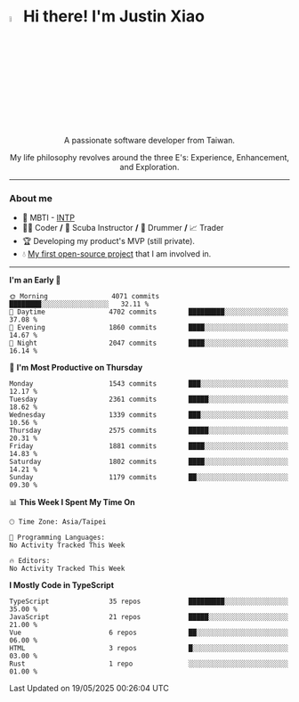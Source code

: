 # <img src="https://media.giphy.com/media/hvRJCLFzcasrR4ia7z/giphy.gif" width="5%">Hi there! I'm Justin Xiao
<p align="center">A passionate software developer from Taiwan.  </p>
<p align="center">My life philosophy revolves around the three E's: Experience, Enhancement, and Exploration.</p>

---
### About me
- 👀 MBTI - [INTP](https://www.16personalities.com/intp-personality)
- 👨‍💻 Coder **/** 🤿 Scuba Instructor **/** 🥁 Drummer **/** 📈 Trader
- 🏆 Developing my product's MVP (still private).
- 💧 [My first open-source project](https://github.com/Game-as-a-Service/Game-Lobby-Web) that I am involved in.

---
<!--START_SECTION:waka-->
**I'm an Early 🐤** 

```text
🌞 Morning                4071 commits        ████████░░░░░░░░░░░░░░░░░   32.11 % 
🌆 Daytime                4702 commits        █████████░░░░░░░░░░░░░░░░   37.08 % 
🌃 Evening                1860 commits        ████░░░░░░░░░░░░░░░░░░░░░   14.67 % 
🌙 Night                  2047 commits        ████░░░░░░░░░░░░░░░░░░░░░   16.14 % 
```
📅 **I'm Most Productive on Thursday** 

```text
Monday                   1543 commits        ███░░░░░░░░░░░░░░░░░░░░░░   12.17 % 
Tuesday                  2361 commits        █████░░░░░░░░░░░░░░░░░░░░   18.62 % 
Wednesday                1339 commits        ███░░░░░░░░░░░░░░░░░░░░░░   10.56 % 
Thursday                 2575 commits        █████░░░░░░░░░░░░░░░░░░░░   20.31 % 
Friday                   1881 commits        ████░░░░░░░░░░░░░░░░░░░░░   14.83 % 
Saturday                 1802 commits        ████░░░░░░░░░░░░░░░░░░░░░   14.21 % 
Sunday                   1179 commits        ██░░░░░░░░░░░░░░░░░░░░░░░   09.30 % 
```


📊 **This Week I Spent My Time On** 

```text
🕑︎ Time Zone: Asia/Taipei

💬 Programming Languages: 
No Activity Tracked This Week

🔥 Editors: 
No Activity Tracked This Week
```

**I Mostly Code in TypeScript** 

```text
TypeScript               35 repos            █████████░░░░░░░░░░░░░░░░   35.00 % 
JavaScript               21 repos            █████░░░░░░░░░░░░░░░░░░░░   21.00 % 
Vue                      6 repos             ██░░░░░░░░░░░░░░░░░░░░░░░   06.00 % 
HTML                     3 repos             █░░░░░░░░░░░░░░░░░░░░░░░░   03.00 % 
Rust                     1 repo              ░░░░░░░░░░░░░░░░░░░░░░░░░   01.00 % 
```




 Last Updated on 19/05/2025 00:26:04 UTC
<!--END_SECTION:waka-->
